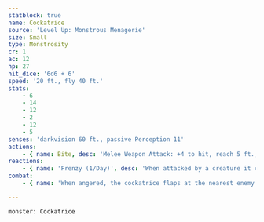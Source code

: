 ```yaml
---
statblock: true
name: Cockatrice
source: 'Level Up: Monstrous Menagerie'
size: Small
type: Monstrosity
cr: 1
ac: 12
hp: 27
hit_dice: '6d6 + 6'
speed: '20 ft., fly 40 ft.'
stats:
    - 6
    - 14
    - 12
    - 2
    - 12
    - 5
senses: 'darkvision 60 ft., passive Perception 11'
actions:
    - { name: Bite, desc: 'Melee Weapon Attack: +4 to hit, reach 5 ft., one target. Hit: 4 (1d4 + 2) piercing damage, and the target makes a DC 11 Constitution saving throw against being petrified. On a failure, the target is restrained as it begins to turn to stone. A lesser restoration spell ends this effect. If still restrained, the creature must repeat the saving throw at the end of its next turn. On a success, the effect ends. On a failure, the creature is petrified for 24 hours.' }
reactions:
    - { name: 'Frenzy (1/Day)', desc: 'When attacked by a creature it can see within 20 feet, the cockatrice moves up to half its Speed and makes a bite attack against that creature.' }
combat:
    - { name: 'When angered, the cockatrice flaps at the nearest enemy and attacks', desc: 'It attacks whoever damaged it most recently. It fights to the death.' }

---
```

```statblock
monster: Cockatrice
```
